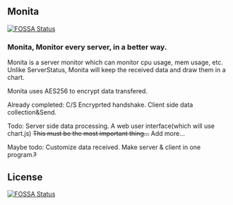 ## Monita
[![FOSSA Status](https://app.fossa.com/api/projects/git%2Bgithub.com%2FTurboHsu%2FMonita.svg?type=shield)](https://app.fossa.com/projects/git%2Bgithub.com%2FTurboHsu%2FMonita?ref=badge_shield)


### Monita, Monitor every server, in a better way.

Monita is a server monitor which can monitor cpu usage, mem usage, etc.
Unlike ServerStatus, Monita will keep the received data and draw them in a chart.

Monita uses AES256 to encrypt data transfered.

Already completed:
    C/S Encryprted handshake.
    Client side data collection&Send.

Todo:
    Server side data processing.
    A web user interface(which will use chart.js) ~~This must be the most important thing...~~
    Add more...

Maybe todo:
    Customize data received.
    Make server & client in one program.~~?~~

## License
[![FOSSA Status](https://app.fossa.com/api/projects/git%2Bgithub.com%2FTurboHsu%2FMonita.svg?type=large)](https://app.fossa.com/projects/git%2Bgithub.com%2FTurboHsu%2FMonita?ref=badge_large)